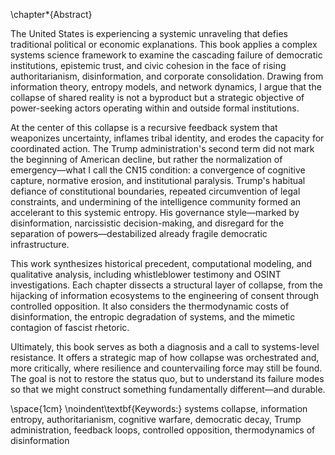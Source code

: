 \chapter*{Abstract}

The United States is experiencing a systemic unraveling that defies traditional political or economic explanations. This book applies a complex systems science framework to examine the cascading failure of democratic institutions, epistemic trust, and civic cohesion in the face of rising authoritarianism, disinformation, and corporate consolidation. Drawing from information theory, entropy models, and network dynamics, I argue that the collapse of shared reality is not a byproduct but a strategic objective of power-seeking actors operating within and outside formal institutions.

At the center of this collapse is a recursive feedback system that weaponizes uncertainty, inflames tribal identity, and erodes the capacity for coordinated action. The Trump administration's second term did not mark the beginning of American decline, but rather the normalization of emergency—what I call the CN15 condition: a convergence of cognitive capture, normative erosion, and institutional paralysis. Trump's habitual defiance of constitutional boundaries, repeated circumvention of legal constraints, and undermining of the intelligence community formed an accelerant to this systemic entropy. His governance style—marked by disinformation, narcissistic decision-making, and disregard for the separation of powers—destabilized already fragile democratic infrastructure.

This work synthesizes historical precedent, computational modeling, and qualitative analysis, including whistleblower testimony and OSINT investigations. Each chapter dissects a structural layer of collapse, from the hijacking of information ecosystems to the engineering of consent through controlled opposition. It also considers the thermodynamic costs of disinformation, the entropic degradation of systems, and the mimetic contagion of fascist rhetoric.

Ultimately, this book serves as both a diagnosis and a call to systems-level resistance. It offers a strategic map of how collapse was orchestrated and, more critically, where resilience and countervailing force may still be found. The goal is not to restore the status quo, but to understand its failure modes so that we might construct something fundamentally different—and durable.

\space{1cm}
\noindent\textbf{Keywords:} systems collapse, information entropy, authoritarianism, cognitive warfare, democratic decay, Trump administration, feedback loops, controlled opposition, thermodynamics of disinformation

